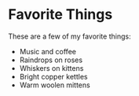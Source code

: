 # Favorite Things

These are a few of my favorite things:

- Music and coffee
- Raindrops on roses
- Whiskers on kittens
- Bright copper kettles
- Warm woolen mittens
